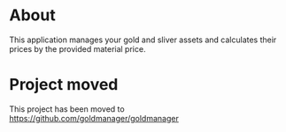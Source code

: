 # About
This application manages your gold and sliver assets and calculates their prices by the provided material price.
# Project moved
This project has been moved to https://github.com/goldmanager/goldmanager
